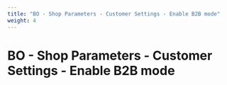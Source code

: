 ```yaml
---
title: "BO - Shop Parameters - Customer Settings - Enable B2B mode"
weight: 4
---
```


# BO - Shop Parameters - Customer Settings - Enable B2B mode
